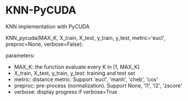 # KNN-PyCUDA
KNN implementation with PyCUDA


KNN_pycuda(MAX_K, X_train, X_test, y_train, y_test,
               metric='eucl', preproc=None, verbose=False):
    
parameters:
- MAX_K: the function evaluate every K in [1, MAX_K]
- X_train, X_test, y_train, y_test: training and test set
- metric: distance metric. Support 'eucl', 'manh', 'cheb', 'cos'
- preproc: pre-process (normalization). Support None, 'l1', 'l2', 'zscore'
- verbose: display progress if verbose=True
